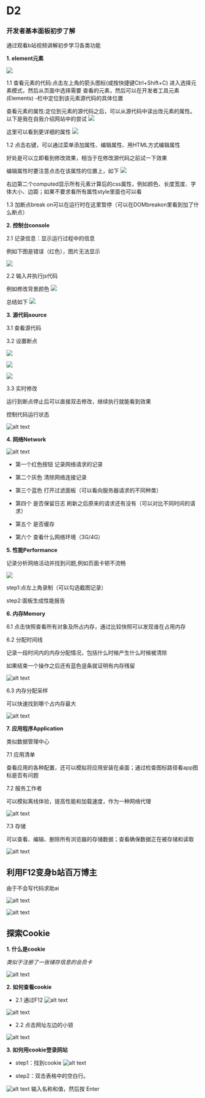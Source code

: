 # D2
### 开发者基本面板初步了解

通过观看b站视频讲解初步学习各类功能


**1. element元素**

![](./a10ba34cf1492f7c91aa5a9421e03eec.png)

1.1 查看元素的代码:点击左上角的箭头图标(或按快捷键Ctrl+Shift+C) 进入选择元素模式，然后从页面中选择需要 查看的元素，然后可以在开发者工具元素(Elements) -栏中定位到该元素源代码的具体位置

查看元素的属性:定位到元素的源代码之后，可以从源代码中读出改元素的属性。以下是我在自我介绍网站中的尝试
![](./image.png) 

这里可以看到更详细的属性
![](./1.png)

1.2 点击右键，可以通过菜单添加属性、编辑属性、用HTML方式编辑属性

好处是可以立即看到修改效果，相当于在修改源代码之前试一下效果

编辑属性时要注意点击在该属性的位置上，如下
![](./3.png)

右边第二个computed显示所有元素计算后的css属性，例如颜色、长度宽度、字体大小、边距；如果不要求看所有属性style里面也可以看

1.3  加断点break on可以在运行时在这里暂停（可以在DOMbreakon里看到加了什么断点）


**2. 控制台console**

2.1 记录信息：显示运行过程中的信息

例如下图是错误（红色），图片无法显示

![](./image%20copy%202.png)

2.2 输入并执行js代码

例如修改背景颜色
![](./image%20copy%203.png)

总结如下
![](./0f8b66365122e7288484c9469b51ca15_720.png)

**3. 源代码source**

3.1 查看源代码

3.2 设置断点

![](./image%20copy%204.png)

![](./image%20copy%205.png)

![](./image%20copy%206.png)

3.3 实时修改

运行到断点停止后可以直接双击修改，继续执行就能看到效果

控制代码运行状态

![alt text](image-2.png)

**4. 网络Network**

![alt text](image-3.png)

- 第一个红色按钮 记录网络请求的记录

- 第二个灰色 清除网络连接记录

- 第三个蓝色 打开过滤面板（可以看向服务器请求的不同种类）

- 第四个 是否保留日志 刷新之后原来的请求还有没有（可以对比不同时间的请求）

- 第五个 是否缓存

- 第六个 查看什么网络环境（3G/4G）

**5. 性能Performance**

记录分析网络活动并找到问题,例如页面卡顿不流畅

![](image-4.png)

step1:点左上角录制（可以勾选截图记录）

step2:面板生成性能报告

**6. 内存Memory**

6.1 点击快照查看所有对象及所占内存，通过比较快照可以发现谁在占用内存

6.2 分配时间线

记录一段时间内的内存分配情况，包括什么时候产生什么时候被清除

如果结束一个操作之后还有蓝色竖条就证明有内存残留

![alt text](image-11.png)

6.3 内存分配采样

可以快速找到哪个占内存最大

![alt text](image-12.png)



**7. 应用程序Application**

类似数据管理中心

7.1 应用清单 

查看应用的各种配置，还可以模拟将应用安装在桌面；通过检查图标路径看app图标是否有问题

7.2 服务工作者

可以模拟离线体验，提高性能和加载速度，作为一种网络代理

![alt text](image-13.png)

7.3 存储

可以查看、编辑、删除所有浏览器的存储数据；查看确保数据正在被存储和读取

![alt text](image-14.png)

## **利用F12变身b站百万博主**

由于不会写代码求助ai

![alt text](image-5.png)

![alt text](8262855f66054ae2d49191fef86205a8.png)

## 探索Cookie

**1. 什么是cookie**

*类似于注册了一张储存信息的会员卡*

![alt text](c001a4f96f69223a702996a0cddfae58_720.png)

**2. 如何查看cookie**

- 2.1 通过F12
![alt text](image-6.png)



![alt text](image-7.png)

- 2.2 点击网址左边的小锁

![alt text](image-8.png)


**3. 如何用cookie登录网站**

- step1：找到cookie
![alt text](image-9.png)

- step2：双击表格中的空白行。

![alt text](image-10.png)
输入名称和值，然后按 Enter